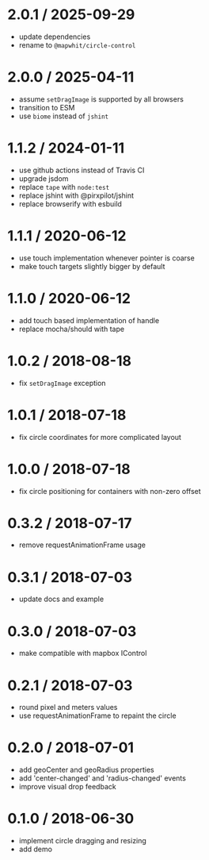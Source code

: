 
2.0.1 / 2025-09-29
==================

 * update dependencies
 * rename to `@mapwhit/circle-control`

2.0.0 / 2025-04-11
==================

 * assume `setDragImage` is supported by all browsers
 * transition to ESM
 * use `biome` instead of `jshint`

1.1.2 / 2024-01-11
==================

 * use github actions instead of Travis CI
 * upgrade jsdom
 * replace `tape` with `node:test`
 * replace jshint with @pirxpilot/jshint
 * replace browserify with esbuild

1.1.1 / 2020-06-12
==================

 * use touch implementation whenever pointer is coarse
 * make touch targets slightly bigger by default

1.1.0 / 2020-06-12
==================

 * add touch based implementation of handle
 * replace mocha/should with tape

1.0.2 / 2018-08-18
==================

 * fix `setDragImage` exception

1.0.1 / 2018-07-18
==================

 * fix circle coordinates for more complicated layout

1.0.0 / 2018-07-18
==================

 * fix circle positioning for containers with non-zero offset

0.3.2 / 2018-07-17
==================

 * remove requestAnimationFrame usage

0.3.1 / 2018-07-03
==================

 * update docs and example

0.3.0 / 2018-07-03
==================

 * make compatible with mapbox IControl

0.2.1 / 2018-07-03
==================

 * round pixel and meters values
 * use requestAnimationFrame to repaint the circle

0.2.0 / 2018-07-01
==================

 * add geoCenter and geoRadius properties
 * add 'center-changed' and 'radius-changed' events
 * improve visual drop feedback

0.1.0 / 2018-06-30
==================

 * implement circle dragging and resizing
 * add demo
